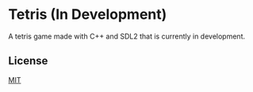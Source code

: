 # Tetris (In Development)

A tetris game made with C++ and SDL2 that is currently in development.

## License

[MIT](https://choosealicense.com/licenses/mit/)
